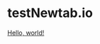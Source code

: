 # testNewtab.io

<a href="https://www.youtube.com/channel/UCk8mbvTr2gdaUNv86fVnMgA" target="_blank">Hello, world!</a>
